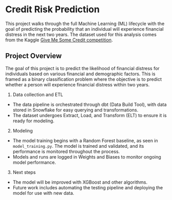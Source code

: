 # Credit Risk Prediction

This project walks through the full Machine Learning (ML) lifecycle with the goal of predicting the probability that an individual will experience financial distress in the next two years. The dataset used for this analysis comes from the Kaggle [Give Me Some Credit competition](https://www.kaggle.com/competitions/GiveMeSomeCredit/overview).

## Project Overview

The goal of this project is to predict the likelihood of financial distress for individuals based on various financial and demographic factors. This is framed as a binary classification problem where the objective is to predict whether a person will experience financial distress within two years.

1. Data collection and ETL
- The data pipeline is orchestrated through dbt (Data Build Tool), with data stored in Snowflake for easy querying and transformations.
- The dataset undergoes Extract, Load, and Transform (ELT) to ensure it is ready for modeling.

2. Modeling
- The model training begins with a Random Forest baseline, as seen in `model_training.py`. The model is trained and validated, and its performance is monitored throughout the process.
- Models and runs are logged in Weights and Biases to monitor ongoing model performance.

3. Next steps
- The model will be improved with XGBoost and other algorithms.
- Future work includes automating the testing pipeline and deploying the model for use with new data.
